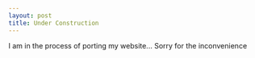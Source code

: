 ```yaml
---
layout: post
title: Under Construction 
---
```


I am in the process of porting my website... Sorry for the inconvenience 
